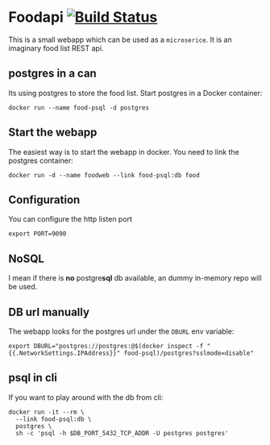 # Foodapi [![Build Status](https://drone.io/github.com/lalyos/foodapi/status.png)](https://drone.io/github.com/lalyos/foodapi/latest)

This is a small webapp which can be used as a `microserice`. It is an imaginary
food list REST api.

## postgres in a can

Its using postgres to store the food list. Start postgres in a Docker container:
```
docker run --name food-psql -d postgres
```

## Start the webapp

The easiest way is to start the webapp in docker. You need to link the postgres
container:

```
docker run -d --name foodweb --link food-psql:db food
```

## Configuration

You can configure the http listen port
```
export PORT=9090
```
## NoSQL

I mean if there is **no** postgre**sql** db available, an dummy in-memory repo
will be used.

## DB url manually

The webapp looks for the postgres url under the `DBURL` env variable:
```
export DBURL="postgres://postgres:@$(docker inspect -f "{{.NetworkSettings.IPAddress}}" food-psql)/postgres?sslmode=disable"
```

## psql in cli

If you want to play around with the db from cli:
```
docker run -it --rm \
  --link food-psql:db \
  postgres \
  sh -c 'psql -h $DB_PORT_5432_TCP_ADDR -U postgres postgres'
```
